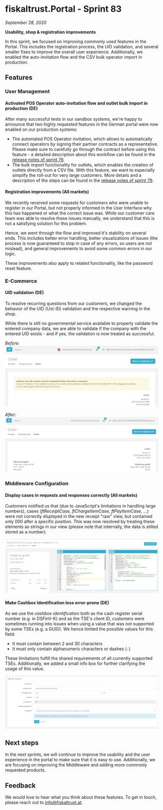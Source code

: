 # fiskaltrust.Portal - Sprint 83
_September 28, 2020_

**Usability, shop & registration improvements**

In this sprint, we focused on improving commonly used features in the Portal. This includes the registration process, the UID validation, and several smaller fixes to improve the overall user experience. Additionally, we enabled the auto-invitation flow and the CSV bulk operator import in production.

## Features

### User Management

#### Activated POS Operator auto-invitation flow and outlet bulk import in production (DE)
After many successful tests in our sandbox systems, we're happy to announce that two highly requested features in the German portal were now enabled on our production systems:
- The automated POS Operator invitation, which allows to automatically connect operators by signing their partner contracts as a representative. Please make sure to carefully go through the contract before using this feature - a detailed description about this workflow can be found in the [release notes of sprint 76](portal-sprint-76.md#automatic-onboarding-of-posoperators-preview-germany-only).
- The bulk import functionality for outlets, which enables the creation of outlets directly from a CSV file. With this feature, we want to especially simplify the roll-out for very large customers. More details and a description of the steps can be found in the [release notes of sprint 79](portal-sprint-79.md#outlet-csv-import).

#### Registration improvements (All markets)
We recently received some requests for customers who were unable to register in our Portal, but not properly informed in the User Interface why this has happened or what the correct issue was. While our customer care team was able to resolve these issues manually, we understand that this is not a satisfying solution for this problem.

Hence, we went through the flow and improved it's stability on several ends. This includes better error handling, better visualizations of issues (the process is now guaranteed to stop in case of any errors, so users are not mislead), and general improvements to avoid some common errors in our logic.

These improvements also apply to related functionality, like the password reset feature.

### E-Commerce

#### UID validation (DE)
To resolve recurring questions from our customers, we changed the behavior of the UID (Ust-ID) validation and the respective warning in the shop. 

While there is still no governmental service available to properly validate the entered company data, we are able to validate if the company with the entered UID exists - and if yes, the validation is now treated as successful. 

_Before:_
![uid-warning-before](images/sprint-79/shop-uid-warning.png)

_After:_
![uid-warning-after](images/sprint-83/shop-no-uid-warning.png)

### Middleware Configuration

#### Display cases in requests and responses correctly (All markets)
Customers notified us that (due to JavaScript's limitations in handling large numbers), cases (_ftReceiptCase, ftChargeItemCase, ftPayItemCase, ..._) were not correctly displayed in the new receipt "raw" view, but contained only 000 after a specific position. This was now resolved by treating these elements as strings in our view (please note that internally, the data is stilled stored as a number).

![request-response-cases](images/sprint-83/request-response-cases.png)

#### Make Cashbox Identification less error-prone (DE)
As we use the _cashbox identification_ both as the cash register serial number (e.g. in DSFinV-K) and as the TSE's client ID, customers were sometimes running into issues when using a value that was not supported by some TSEs (e.g. a GUID). We hence limited the possible values for this field:
- It must contain between 2 and 30 characters
- It must only contain alphanumeric characters or dashes (`-`)

These limitations fulfill the shared requirements of all currently supported TSEs. Additionally, we added a small info box for further clarifying the usage of this value.

![cashbox-identification-info](images/sprint-83/cashbox-identification.png)

## Next steps
In the next sprints, we will continue to improve the usability and the user experience in the portal to make sure that it is easy to use. Additionally, we are focusing on improving the Middleware and adding more commonly requested products.

## Feedback
We would love to hear what you think about these features. To get in touch, please reach out to [info@fiskaltrust.at](mailto:info@fiskaltrust.at).
